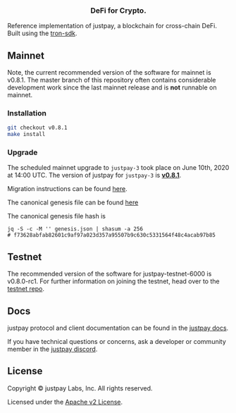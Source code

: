 <h3 align="center">DeFi for Crypto.</h3>

Reference implementation of justpay, a blockchain for cross-chain DeFi. Built using the [tron-sdk](https://github.com/tron/tron-sdk).

## Mainnet

Note, the current recommended version of the software for mainnet is v0.8.1. The master branch of this repository often contains considerable development work since the last mainnet release and is __not__ runnable on mainnet.

### Installation

```bash
git checkout v0.8.1
make install
```

### Upgrade

The scheduled mainnet upgrade to `justpay-3` took place on June 10th, 2020 at 14:00 UTC. The version of justpay for `justpay-3` is [__v0.8.1__](https://github.com/justpay-Labs/justpay/releases/tag/v0.8.1).

Migration instructions can be found [here](https://github.com/justpay-Labs/justpay/blob/master/contrib/justpay-3/migration.md).

The canonical genesis file can be found [here](https://github.com/justpay-Labs/launch/tree/master/justpay-3)

The canonical genesis file hash is

```
jq -S -c -M '' genesis.json | shasum -a 256
# f73628abfab82601c9af97a023d357a95507b9c630c5331564f48c4acab97b85
```

## Testnet

The recommended version of the software for justpay-testnet-6000 is v0.8.0-rc1. For further information on joining the testnet, head over to the [testnet repo](https://github.com/justpay-Labs/justpay-testnets).

## Docs

justpay protocol and client documentation can be found in the [justpay docs](https://docs.justpay.io).  

If you have technical questions or concerns, ask a developer or community member in the [justpay discord](https://discord.com/invite/kQzh3Uv).

## License

Copyright © justpay Labs, Inc. All rights reserved.

Licensed under the [Apache v2 License](LICENSE.md).
